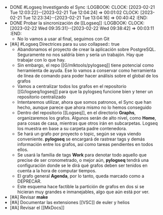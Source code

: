 - DONE #Logseq Investigando el Sync
  :LOGBOOK:
  CLOCK: [2023-02-21 Tue 12:03:22]--[2023-02-21 Tue 12:04:24] =>  00:01:02
  CLOCK: [2023-02-21 Tue 12:23:34]--[2023-02-21 Tue 13:04:16] =>  00:40:42
  :END:
- DONE Probar la sincronización de [[Logseq]]
  :LOGBOOK:
  CLOCK: [2023-02-22 Wed 09:35:31]--[2023-02-22 Wed 09:38:42] =>  00:03:11
  :END:
  - No lo vamos a usar al final, seguimos con Git
- [#A] #Logseq Directrices para su uso
  collapsed:: true
  - Abandonamos el proyecto de crear la aplicación sobre PostgreSQL. Seguramente no nos saldría bien y sería un trabajón. Hay que trabajar con lo que hay.
  - Sin embargo, el repo [[G/mlktools/pylogseq]] tiene potencial como herramienta de ayuda. Ese lo vamos a conservar como herramienta de línea de comando para poder hacer análisis sobre el global de los grafos
  - Vamos a centralizar todos los grafos en el repositorio [[G/logseq/logseq]] para que la pylogseq funcione bien y tener un repositorio centralizado
  - Intentaremos utilizar, ahora que somos patronos, el Sync que han hecho, aunque parece que ahora mismo no lo hemos conseguido
  - Dentro del repositorio [[Logseq]], en el directorio **Graphs**, organizaremos los grafos. Algunos serán de alto nivel, como **Home**, para cosas de casa, mientras que otros irán en subcarpetas. Logseq los muestra en base a su carpeta padre contenedora.
  - Se hará un grafo por proyecto o topic, según se vaya viendo conveniente. **pylogseq** se encargará de rastrear tags y demás información entre los grafos, así como tareas pendientes en todos ellos.
  - Se usará la familia de tags **Work** para denotar todo aquello que precise de ser cronometrado, o mejor aún, **pylogseq** tendrá una configuración donde se le dirá qué grafos deben ser tenidos en cuenta a la hora de computar tiempos.
  - El grafo general **Agenda**, por lo tanto, queda marcado como a DEPRECAR.
  - Este esquema hace factible la partición de grafos en dos si se hicieran muy grandes e inmanejables, algo que aún está por ver.
- [#A] Revisar **make**
- [#A] Documentar las extensiones [[VSC]] de euler y helios
- [#A] Revisar el [[MkDocs]]
